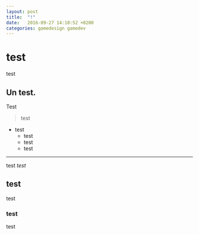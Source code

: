 ```yaml
---
layout: post
title:  "!"
date:   2016-09-27 14:10:52 +0200
categories: gamedesign gamedev
---
```

# test
test
## Un test.
Test

> test

* test	
	- test
	- test
	- test

---

test *test*

## test
test
### test
test